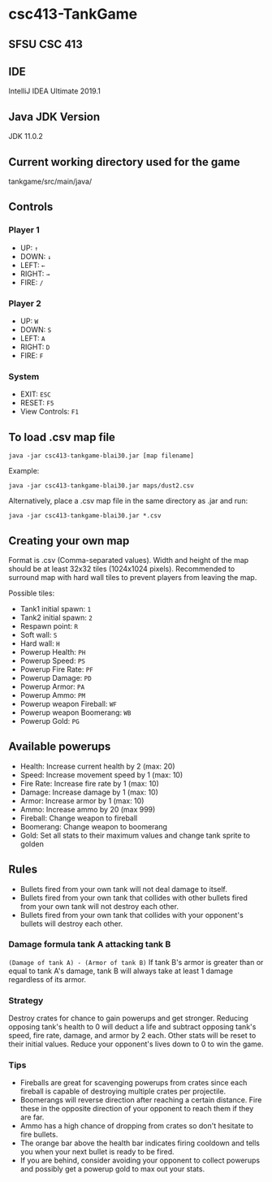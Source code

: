 # csc413-TankGame

## SFSU CSC 413

## IDE
IntelliJ IDEA Ultimate 2019.1

## Java JDK Version
JDK 11.0.2

## Current working directory used for the game
tankgame/src/main/java/

## Controls
### Player 1
* UP:     `↑`
* DOWN:   `↓`
* LEFT:   `←`
* RIGHT:  `→`
* FIRE:   `/`

### Player 2
* UP:     `W`
* DOWN:   `S`
* LEFT:   `A`
* RIGHT:  `D`
* FIRE:   `F`

### System
* EXIT: `ESC`
* RESET: `F5`
* View Controls: `F1`

## To load .csv map file
```
java -jar csc413-tankgame-blai30.jar [map filename]
```

Example:
```
java -jar csc413-tankgame-blai30.jar maps/dust2.csv
```

Alternatively, place a .csv map file in the same directory as .jar and run:
```
java -jar csc413-tankgame-blai30.jar *.csv
```

## Creating your own map
Format is .csv (Comma-separated values). Width and height of the map should be at least 32x32 tiles (1024x1024 pixels). Recommended to surround map with hard wall tiles to prevent players from leaving the map.

Possible tiles:
* Tank1 initial spawn: `1`
* Tank2 initial spawn: `2`
* Respawn point: `R`
* Soft wall: `S`
* Hard wall: `H`
* Powerup Health: `PH`
* Powerup Speed: `PS`
* Powerup Fire Rate: `PF`
* Powerup Damage: `PD`
* Powerup Armor: `PA`
* Powerup Ammo: `PM`
* Powerup weapon Fireball: `WF`
* Powerup weapon Boomerang: `WB`
* Powerup Gold: `PG`

## Available powerups
* Health: Increase current health by 2 (max: 20)
* Speed: Increase movement speed by 1 (max: 10)
* Fire Rate: Increase fire rate by 1 (max: 10)
* Damage: Increase damage by 1 (max: 10)
* Armor: Increase armor by 1 (max: 10)
* Ammo: Increase ammo by 20 (max 999)
* Fireball: Change weapon to fireball
* Boomerang: Change weapon to boomerang
* Gold: Set all stats to their maximum values and change tank sprite to golden

## Rules
* Bullets fired from your own tank will not deal damage to itself.
* Bullets fired from your own tank that collides with other bullets fired from your own tank will not destroy each other.
* Bullets fired from your own tank that collides with your opponent's bullets will destroy each other.

### Damage formula tank A attacking tank B
`(Damage of tank A) - (Armor of tank B)`
If tank B's armor is greater than or equal to tank A's damage, tank B will always take at least 1 damage regardless of its armor.

### Strategy
Destroy crates for chance to gain powerups and get stronger. Reducing opposing tank's health to 0 will deduct a life and subtract opposing tank's speed, fire rate, damage, and armor by 2 each. Other stats will be reset to their initial values. Reduce your opponent's lives down to 0 to win the game.

### Tips
* Fireballs are great for scavenging powerups from crates since each fireball is capable of destroying multiple crates per projectile.
* Boomerangs will reverse direction after reaching a certain distance. Fire these in the opposite direction of your opponent to reach them if they are far.
* Ammo has a high chance of dropping from crates so don't hesitate to fire bullets.
* The orange bar above the health bar indicates firing cooldown and tells you when your next bullet is ready to be fired.
* If you are behind, consider avoiding your opponent to collect powerups and possibly get a powerup gold to max out your stats.
